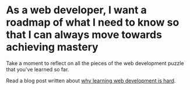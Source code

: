 # As a web developer, I want a roadmap of what I need to know so that I can always move towards achieving mastery

Take a moment to reflect on all the pieces of the web development puzzle that you've learned so far.

Read a blog post written about [why learning web development is hard](https://www.codefellows.org/blogs/this-is-why-learning-rails-is-hard).
